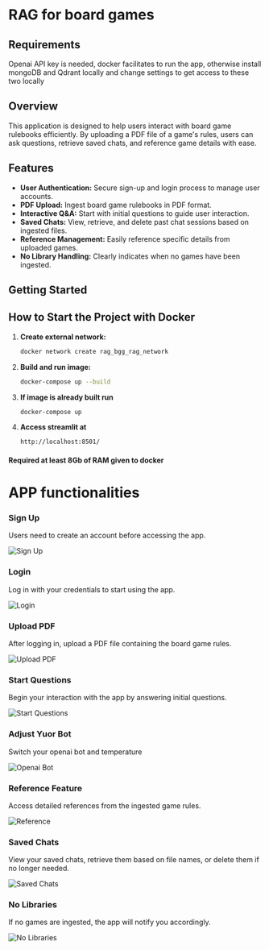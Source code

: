 # RAG for board games

## Requirements
Openai API key is needed, docker facilitates to run the app, otherwise install mongoDB and Qdrant locally and change settings to get access to these two locally

## Overview
This application is designed to help users interact with board game rulebooks efficiently. By uploading a PDF file of a game's rules, users can ask questions, retrieve saved chats, and reference game details with ease.

## Features
- **User Authentication:** Secure sign-up and login process to manage user accounts.
- **PDF Upload:** Ingest board game rulebooks in PDF format.
- **Interactive Q&A:** Start with initial questions to guide user interaction.
- **Saved Chats:** View, retrieve, and delete past chat sessions based on ingested files.
- **Reference Management:** Easily reference specific details from uploaded games.
- **No Library Handling:** Clearly indicates when no games have been ingested.

## Getting Started

## How to Start the Project with Docker

1. **Create external network:**
   ```bash
   docker network create rag_bgg_rag_network
   
2. **Build and run image:**
   ```bash
   docker-compose up --build

3. **If image is already built run**
   ```bash
   docker-compose up

4. **Access streamlit at**
   ```bash
   http://localhost:8501/

#### Required at least 8Gb of RAM given to docker


# APP functionalities

### Sign Up
Users need to create an account before accessing the app.

![Sign Up](bot/readme_images/sign_up.png)

### Login
Log in with your credentials to start using the app.

![Login](bot/readme_images/login.png)

### Upload PDF
After logging in, upload a PDF file containing the board game rules.

![Upload PDF](bot/readme_images/upload_pdf.png)

### Start Questions
Begin your interaction with the app by answering initial questions.

![Start Questions](bot/readme_images/start_questions.png)

### Adjust Yuor Bot
Switch your openai bot and temperature

![Openai Bot](bot/readme_images/openai_settings.png)


### Reference Feature
Access detailed references from the ingested game rules.

![Reference](bot/readme_images/reference.png)

### Saved Chats
View your saved chats, retrieve them based on file names, or delete them if no longer needed.

![Saved Chats](bot/readme_images/saved_chats.png)

### No Libraries
If no games are ingested, the app will notify you accordingly.

![No Libraries](bot/readme_images/no_libraries.png)
